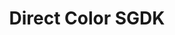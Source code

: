 ---
emoji: 🎨
title: "Direct Color SGDK"
image: "direct-color.png"
release: 2022
link: https://github.gerardgascon.com/Direct-Color-SGDK
description: null
short-description: Experimenting with Mega Drive's Direct Color technique using SGDK.
remarkable: false
---